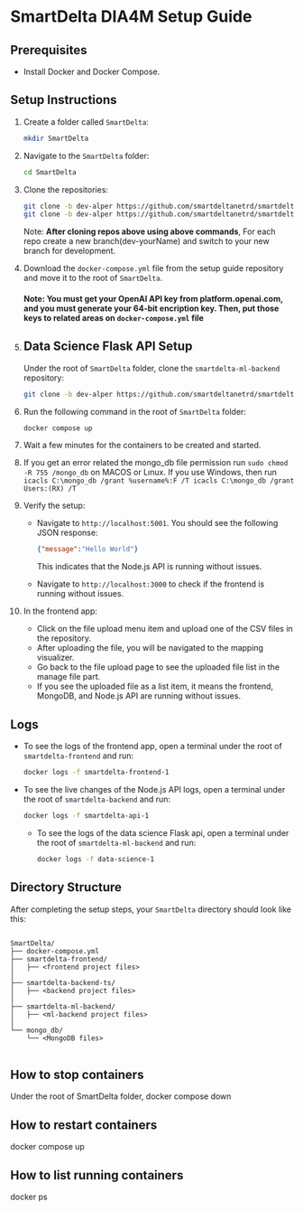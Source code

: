 # SmartDelta  DIA4M Setup Guide

## Prerequisites
- Install Docker and Docker Compose.

## Setup Instructions

1. Create a folder called `SmartDelta`:
    ```sh
    mkdir SmartDelta
    ```

2. Navigate to the `SmartDelta` folder:
    ```sh
    cd SmartDelta
    ```

3. Clone the repositories: 
    ```sh
    git clone -b dev-alper https://github.com/smartdeltanetrd/smartdelta-frontend.git
    git clone -b dev-alper https://github.com/smartdeltanetrd/smartdelta-backend-ts.git
    ```
    Note: **After cloning repos above using above commands**, For each repo create a new branch(dev-yourName) and switch to your new branch for development.

4. Download the `docker-compose.yml` file from the setup guide repository and move it to the root of `SmartDelta`.
   #### Note: You must get your OpenAI API key from platform.openai.com, and you must generate your 64-bit encription key. Then, put those keys to related areas on `docker-compose.yml` file

6. ## Data Science Flask API Setup
    Under the root of `SmartDelta` folder, clone the `smartdelta-ml-backend` repository:
    ```sh
    git clone -b dev-alper https://github.com/smartdeltanetrd/smartdelta-ml-backend.git
    ```


7. Run the following command in the root of `SmartDelta` folder:
    ```sh
    docker compose up
    ```

8. Wait a few minutes for the containers to be created and started.
9.  If you get an error related the mongo_db file permission run  `sudo chmod -R 755 /mongo_db` on MACOS or Lınux. If you use Windows, then run `icacls C:\mongo_db /grant %username%:F /T
icacls C:\mongo_db /grant Users:(RX) /T`
 
10. Verify the setup:
    - Navigate to `http://localhost:5001`. You should see the following JSON response:
      ```json
      {"message":"Hello World"}
      ```
      This indicates that the Node.js API is running without issues.
      
    - Navigate to `http://localhost:3000` to check if the frontend is running without issues.

11. In the frontend app:
    - Click on the file upload menu item and upload one of the CSV files in the repository.
    - After uploading the file, you will be navigated to the mapping visualizer.
    - Go back to the file upload page to see the uploaded file list in the manage file part.
    - If you see the uploaded file as a list item, it means the frontend, MongoDB, and Node.js API are running without issues.

## Logs
- To see the logs of the frontend app, open a terminal under the root of `smartdelta-frontend` and run:
    ```sh
    docker logs -f smartdelta-frontend-1
    ```

- To see the live changes of the Node.js API logs, open a terminal under the root of `smartdelta-backend` and run:
    ```sh
    docker logs -f smartdelta-api-1
    ```
  - To see the logs of the data science Flask  api, open a terminal under the root of `smartdelta-ml-backend` and run:
    ```sh
    docker logs -f data-science-1
    ```




## Directory Structure
After completing the setup steps, your `SmartDelta` directory should look like this:
<pre>
<code>
SmartDelta/
├── docker-compose.yml
├── smartdelta-frontend/
│   ├── &lt;frontend project files&gt;
│   
├── smartdelta-backend-ts/
│   ├── &lt;backend project files&gt;
│   
├── smartdelta-ml-backend/
│   ├── &lt;ml-backend project files&gt;
│   
└── mongo_db/
    └── &lt;MongoDB files&gt;
</code>
</pre>


## How to stop containers
Under the root of SmartDelta folder,
    docker compose down
  
## How to restart containers
   docker compose up

## How to list running containers 
   docker ps




